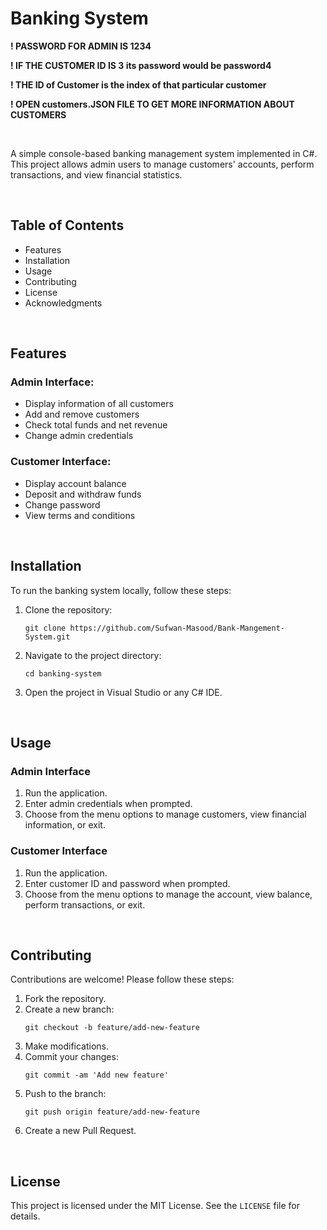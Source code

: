 <!DOCTYPE html>
<html lang="en">
<head>
    <meta charset="UTF-8">
    <meta name="viewport" content="width=device-width, initial-scale=1.0">
    <title>Banking System README</title>
</head>
<body>
    <h1>Banking System</h1>
    <p><strong>! PASSWORD FOR ADMIN IS 1234</strong></p>
    <p><strong>! IF THE CUSTOMER ID IS 3 its password would be password4</strong></p>
    <p><strong>! THE ID of Customer is the index of that particular customer</strong></p>
    <p><strong>! OPEN customers.JSON FILE TO GET MORE INFORMATION ABOUT CUSTOMERS</strong></p>
    <br>
    <p>A simple console-based banking management system implemented in C#. This project allows admin users to manage customers' accounts, perform transactions, and view financial statistics.</p>
    <br>
    <h2>Table of Contents</h2>
    <ul>
        <li>Features</li>
        <li>Installation</li>
        <li>Usage</li>
        <li>Contributing</li>
        <li>License</li>
        <li>Acknowledgments</li>
    </ul>
    <br>
    <h2>Features</h2>
    <h3>Admin Interface:</h3>
    <ul>
        <li>Display information of all customers</li>
        <li>Add and remove customers</li>
        <li>Check total funds and net revenue</li>
        <li>Change admin credentials</li>
    </ul>
    <h3>Customer Interface:</h3>
    <ul>
        <li>Display account balance</li>
        <li>Deposit and withdraw funds</li>
        <li>Change password</li>
        <li>View terms and conditions</li>
    </ul>
    <br>
    <h2>Installation</h2>
    <p>To run the banking system locally, follow these steps:</p>
    <ol>
        <li>Clone the repository:</li>
        <pre><code>git clone https://github.com/Sufwan-Masood/Bank-Mangement-System.git</code></pre>
        <li>Navigate to the project directory:</li>
        <pre><code>cd banking-system</code></pre>
        <li>Open the project in Visual Studio or any C# IDE.</li>
    </ol>
    <br>
    <h2>Usage</h2>
    <h3>Admin Interface</h3>
    <ol>
        <li>Run the application.</li>
        <li>Enter admin credentials when prompted.</li>
        <li>Choose from the menu options to manage customers, view financial information, or exit.</li>
    </ol>
    <h3>Customer Interface</h3>
    <ol>
        <li>Run the application.</li>
        <li>Enter customer ID and password when prompted.</li>
        <li>Choose from the menu options to manage the account, view balance, perform transactions, or exit.</li>
    </ol>
    <br>
    <h2>Contributing</h2>
    <p>Contributions are welcome! Please follow these steps:</p>
    <ol>
        <li>Fork the repository.</li>
        <li>Create a new branch: <pre><code>git checkout -b feature/add-new-feature</code></pre></li>
        <li>Make modifications.</li>
        <li>Commit your changes: <pre><code>git commit -am 'Add new feature'</code></pre></li>
        <li>Push to the branch: <pre><code>git push origin feature/add-new-feature</code></pre></li>
        <li>Create a new Pull Request.</li>
    </ol>
    <br>
    <h2>License</h2>
    <p>This project is licensed under the MIT License. See the <code>LICENSE</code> file for details.</p>
</body>
</html>
